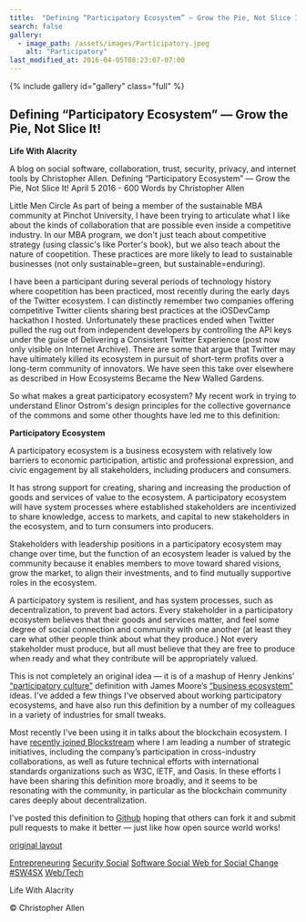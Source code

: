 ```yaml
---
title:  "Defining “Participatory Ecosystem” — Grow the Pie, Not Slice It!"
search: false
gallery:
  - image_path: /assets/images/Participatory.jpeg
    alt: "Participatory"
last_modified_at: 2016-04-05T08:23:07-07:00
---
```

{% include gallery id="gallery" class="full" %}

## Defining “Participatory Ecosystem” — Grow the Pie, Not Slice It!

**Life With Alacrity**

A blog on social software, collaboration, trust, security, privacy, and internet tools by Christopher Allen.
Defining “Participatory Ecosystem” — Grow the Pie, Not Slice It!
April 5 2016 - 600 Words
by Christopher Allen

Little Men Circle
As part of being a member of the sustainable MBA community at Pinchot University, I have been trying to articulate what I like about the kinds of collaboration that are possible even inside a competitive industry. In our MBA program, we don't just teach about competitive strategy (using classic's like Porter's book), but we also teach about the nature of coopetition. These practices are more likely to lead to sustainable businesses (not only sustainable=green, but sustainable=enduring).

I have been a participant during several periods of technology history where coopetition has been practiced, most recently during the early days of the Twitter ecosystem. I can distinctly remember two companies offering competitive Twitter clients sharing best practices at the iOSDevCamp hackathon I hosted. Unfortunately these practices ended when Twitter pulled the rug out from independent developers by controlling the API keys under the guise of Delivering a Consistent Twitter Experience (post now only visible on Internet Archive). There are some that argue that Twitter may have ultimately killed its ecosystem in pursuit of short-term profits over a long-term community of innovators. We have seen this take over elsewhere as described in How Ecosystems Became the New Walled Gardens.

So what makes a great participatory ecosystem? My recent work in trying to understand Elinor Ostrom's design principles for the collective governance of the commons and some other thoughts have led me to this definition:

**Participatory Ecosystem**

A participatory ecosystem is a business ecosystem with relatively low barriers to economic participation, artistic and professional expression, and civic engagement by all stakeholders, including producers and consumers.

It has strong support for creating, sharing and increasing the production of goods and services of value to the ecosystem. A participatory ecosystem will have system processes where established stakeholders are incentivized to share knowledge, access to markets, and capital to new stakeholders in the ecosystem, and to turn consumers into producers.

Stakeholders with leadership positions in a participatory ecosystem may change over time, but the function of an ecosystem leader is valued by the community because it enables members to move toward shared visions, grow the market, to align their investments, and to find mutually supportive roles in the ecosystem.

A participatory system is resilient, and has system processes, such as decentralization, to prevent bad actors. Every stakeholder in a participatory ecosystem believes that their goods and services matter, and feel some degree of social connection and community with one another (at least they care what other people think about what they produce.) Not every stakeholder must produce, but all must believe that they are free to produce when ready and what they contribute will be appropriately valued.

This is not completely an original idea — it is of a mashup of Henry Jenkins’ [“participatory culture”](https://en.wikipedia.org/wiki/Participatory_culture) definition with James Moore’s [“business ecosystem”](https://en.wikipedia.org/wiki/Business_ecosystem) ideas. I've added a few things I've observed about working participatory ecosystems, and have also run this definition by a number of my colleagues in a variety of industries for small tweaks.

Most recently I've been using it in talks about the blockchain ecosystem. I have [recently joined Blockstream](https://www.blockstream.com/) where I am leading a number of strategic initiatives, including the company’s participation in cross-industry collaborations, as well as future technical efforts with international standards organizations such as W3C, IETF, and Oasis. In these efforts I have been sharing this definition more broadly, and it seems to be resonating with the community, in particular as the blockchain community cares deeply about decentralization.

I've posted this definition to [Github](http://www.participatoryecosystem.com/) hoping that others can fork it and submit pull requests to make it better — just like how open source world works!

 

[original layout](http://www.lifewithalacrity.com/previous/2016/04/defining-participatory-ecosystem-grow-the-pie-not-slice-it.html)

[Entrepreneuring]() [Security Social]() [Software Social Web for Social Change]() [#SW4SX]() [Web/Tech]()

Life With Alacrity

© Christopher Allen
